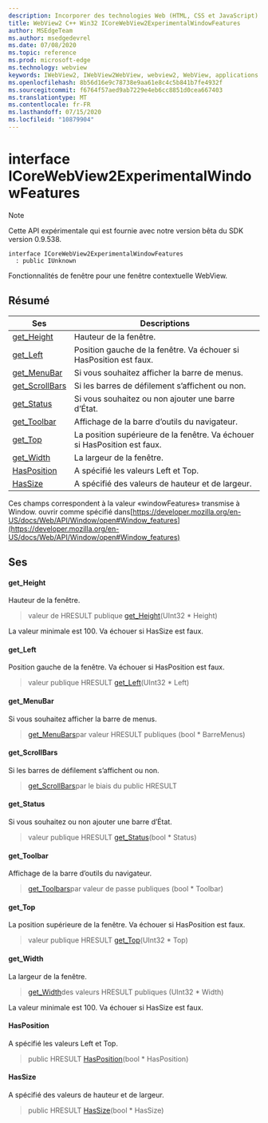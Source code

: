 ```yaml
---
description: Incorporer des technologies Web (HTML, CSS et JavaScript) dans vos applications natives avec le contrôle Microsoft Edge WebView2
title: WebView2 C++ Win32 ICoreWebView2ExperimentalWindowFeatures
author: MSEdgeTeam
ms.author: msedgedevrel
ms.date: 07/08/2020
ms.topic: reference
ms.prod: microsoft-edge
ms.technology: webview
keywords: IWebView2, IWebView2WebView, webview2, WebView, applications Win32, Win32, Edge, ICoreWebView2, ICoreWebView2Controller, contrôle de navigateur, html Edge, ICoreWebView2ExperimentalWindowFeatures
ms.openlocfilehash: 8b56d16e9c78738e9aa61e8c4c5b841b7fe4932f
ms.sourcegitcommit: f6764f57aed9ab7229e4eb6cc8851d0cea667403
ms.translationtype: MT
ms.contentlocale: fr-FR
ms.lasthandoff: 07/15/2020
ms.locfileid: "10879904"
---
```

# interface ICoreWebView2ExperimentalWindowFeatures 

> [!NOTE]
> Cette API expérimentale qui est fournie avec notre version bêta du SDK version 0.9.538.

```
interface ICoreWebView2ExperimentalWindowFeatures
  : public IUnknown
```

Fonctionnalités de fenêtre pour une fenêtre contextuelle WebView.

## Résumé

 Ses                        | Descriptions
--------------------------------|---------------------------------------------
[get_Height](#get_height) | Hauteur de la fenêtre.
[get_Left](#get_left) | Position gauche de la fenêtre. Va échouer si HasPosition est faux.
[get_MenuBar](#get_menubar) | Si vous souhaitez afficher la barre de menus.
[get_ScrollBars](#get_scrollbars) | Si les barres de défilement s’affichent ou non.
[get_Status](#get_status) | Si vous souhaitez ou non ajouter une barre d’État.
[get_Toolbar](#get_toolbar) | Affichage de la barre d’outils du navigateur.
[get_Top](#get_top) | La position supérieure de la fenêtre. Va échouer si HasPosition est faux.
[get_Width](#get_width) | La largeur de la fenêtre.
[HasPosition](#hasposition) | A spécifié les valeurs Left et Top.
[HasSize](#hassize) | A spécifié des valeurs de hauteur et de largeur.

Ces champs correspondent à la valeur «windowFeatures» transmise à Window. ouvrir comme spécifié dans[https://developer.mozilla.org/en-US/docs/Web/API/Window/open#Window_features](https://developer.mozilla.org/en-US/docs/Web/API/Window/open#Window_features)

## Ses

#### get_Height 

Hauteur de la fenêtre.

> valeur de HRESULT publique [get_Height](#get_height)(UInt32 * Height)

La valeur minimale est 100. Va échouer si HasSize est faux.

#### get_Left 

Position gauche de la fenêtre. Va échouer si HasPosition est faux.

> valeur publique HRESULT [get_Left](#get_left)(UInt32 * Left)

#### get_MenuBar 

Si vous souhaitez afficher la barre de menus.

> [get_MenuBars](#get_menubar)par valeur HRESULT publiques (bool * BarreMenus)

#### get_ScrollBars 

Si les barres de défilement s’affichent ou non.

> [get_ScrollBars](#get_scrollbars)par le biais du public HRESULT

#### get_Status 

Si vous souhaitez ou non ajouter une barre d’État.

> valeur publique HRESULT [get_Status](#get_status)(bool * Status)

#### get_Toolbar 

Affichage de la barre d’outils du navigateur.

> [get_Toolbars](#get_toolbar)par valeur de passe publiques (bool * Toolbar)

#### get_Top 

La position supérieure de la fenêtre. Va échouer si HasPosition est faux.

> valeur publique HRESULT [get_Top](#get_top)(UInt32 * Top)

#### get_Width 

La largeur de la fenêtre.

> [get_Width](#get_width)des valeurs HRESULT publiques (UInt32 * Width)

La valeur minimale est 100. Va échouer si HasSize est faux.

#### HasPosition 

A spécifié les valeurs Left et Top.

> public HRESULT [HasPosition](#hasposition)(bool * HasPosition)

#### HasSize 

A spécifié des valeurs de hauteur et de largeur.

> public HRESULT [HasSize](#hassize)(bool * HasSize)

